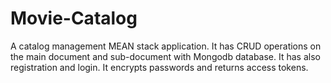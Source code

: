 # Movie-Catalog
A catalog management MEAN stack application. It has CRUD operations on the main document and sub-document with Mongodb database. It has also registration and login. It encrypts passwords and returns access tokens. 

